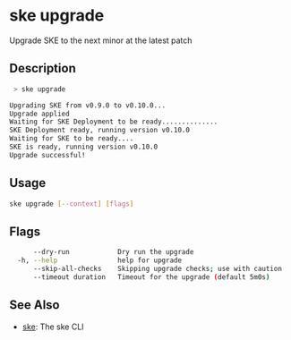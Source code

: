 # ske upgrade

Upgrade SKE to the next minor at the latest patch

## Description

```bash
 > ske upgrade

Upgrading SKE from v0.9.0 to v0.10.0...
Upgrade applied
Waiting for SKE Deployment to be ready..............
SKE Deployment ready, running version v0.10.0
Waiting for SKE to be ready....
SKE is ready, running version v0.10.0
Upgrade successful!
```

## Usage

```bash
ske upgrade [--context] [flags]
```

## Flags

```bash
      --dry-run            Dry run the upgrade
  -h, --help               help for upgrade
      --skip-all-checks    Skipping upgrade checks; use with caution
      --timeout duration   Timeout for the upgrade (default 5m0s)
```

## See Also

* [ske](/ske/ske-cli/reference/ske): The ske CLI

